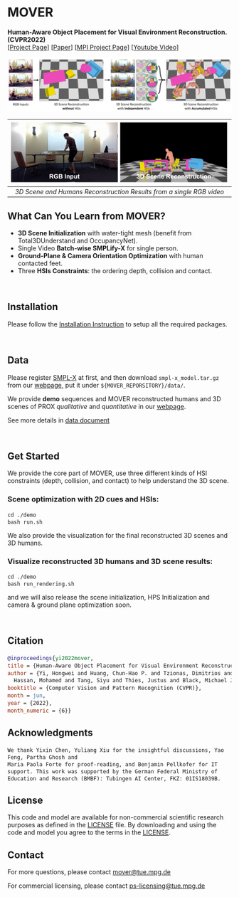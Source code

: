# MOVER
<b> Human-Aware Object Placement for Visual Environment Reconstruction. (CVPR2022)</b>\
[[Project Page](https://mover.is.tue.mpg.de)] [[Paper](https://openaccess.thecvf.com/content/CVPR2022/papers/Yi_Human-Aware_Object_Placement_for_Visual_Environment_Reconstruction_CVPR_2022_paper.pdf)] [[MPI Project Page](https://ps.is.mpg.de/publications/yi_mover_2022)]
[[Youtube Video](https://youtu.be/waLfe8KiNoY)]

![Teaser MOVER](assets/teaser.png)

|                       ![Teaser GIF](assets/MOVER_teaser_clip.gif)                       |
| :----------------------------------------------------------------------------------------: |
| _3D Scene and Humans Reconstruction Results from a single RGB video_ |


## What Can You Learn from MOVER?

* **3D Scene Initialization** with water-tight mesh (benefit from Total3DUnderstand and OccupancyNet).
* Single Video **Batch-wise SMPLify-X** for single person.
* **Ground-Plane & Camera Orientation Optimization** with human contacted feet.
* Three **HSIs Constraints**: the ordering depth, collision and contact.

<!-- Human-Scene Interactions (HSIs) can 
<br/> Ground-Plane & Camera Orientation Optimization.
<br/> 3D Scene Placement Optimization. -->

<br/>

## Installation

Please follow the [Installation Instruction](docs/Installation.md) to setup all the required packages.

<br/>

## Data

Please register [SMPL-X](https://smpl-x.is.tue.mpg.de/) at first, and then download ```smpl-x_model.tar.gz``` from our [webpage](https://mover.is.tue.mpg.de), put it under ```${MOVER_REPORSITORY}/data/```.

We provide **demo** sequences and MOVER reconstructed humans and 3D scenes of PROX *qualitative* and *quantitative* in our [webpage](https://mover.is.tue.mpg.de).

See more details in [data document](docs/Dataset.md)

<br/>

## Get Started

We provide the core part of MOVER, use three different kinds of HSI constraints (depth, collision, and contact) to help understand the 3D scene. 
<!-- ### TODO

[] Scene Intialization

[] HPS Initialization -->

### Scene optimization with 2D cues and HSIs: 

```
cd ./demo
bash run.sh
```

We also provide the visualization for the final reconstructed 3D scenes and 3D humans.

### Visualize reconstructed 3D humans and 3D scene results:

```
cd ./demo
bash run_rendering.sh
```

and we will also release the scene initialization, HPS Initialization and camera & ground plane optimization soon.


<br/>

## Citation

```bibtex
@inproceedings{yi2022mover,
title = {Human-Aware Object Placement for Visual Environment Reconstruction},
author = {Yi, Hongwei and Huang, Chun-Hao P. and Tzionas, Dimitrios and Kocabas, Muhammed and 
  Hassan, Mohamed and Tang, Siyu and Thies, Justus and Black, Michael J.},
booktitle = {Computer Vision and Pattern Recognition (CVPR)},
month = jun,
year = {2022},
month_numeric = {6}}
```

## Acknowledgments
```
We thank Yixin Chen, Yuliang Xiu for the insightful discussions, Yao Feng, Partha Ghosh and
Maria Paola Forte for proof-reading, and Benjamin Pellkofer for IT support. This work was supported by the German Federal Ministry of Education and Research (BMBF): Tubingen AI Center, FKZ: 01IS18039B.
```

## License
This code and model are available for non-commercial scientific research purposes as defined in the [LICENSE](LICENSE) file. By downloading and using the code and model you agree to the terms in the [LICENSE](LICENSE).

## Contact

For more questions, please contact mover@tue.mpg.de

For commercial licensing, please contact ps-licensing@tue.mpg.de